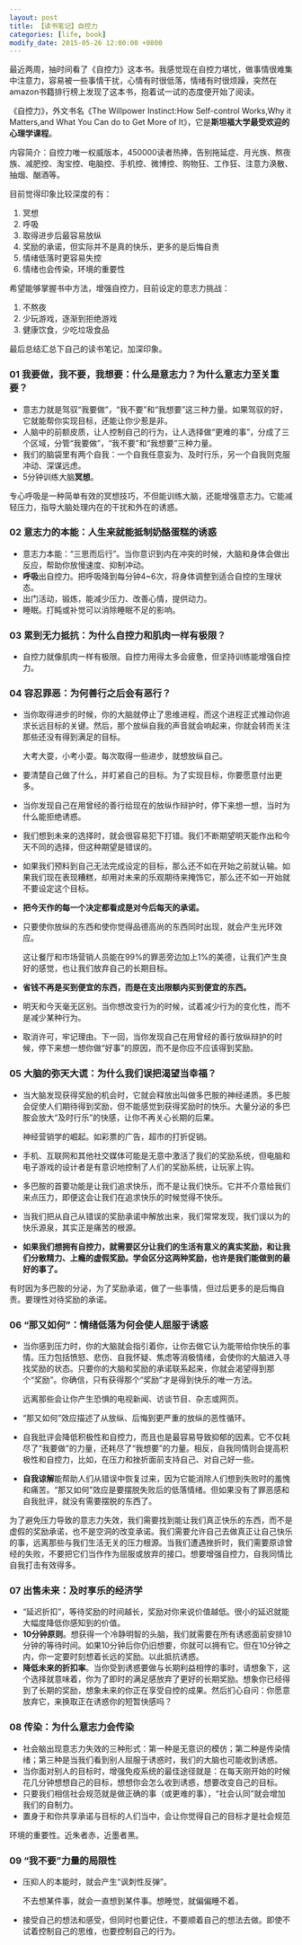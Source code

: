 ```yaml
---
layout: post
title: 【读书笔记】自控力
categories: [life, book]
modify_date: 2015-05-26 12:00:00 +0800
---
```


最近两周，抽时间看了《自控力》这本书。我感觉现在自控力堪忧，做事情很难集中注意力，容易被一些事情干扰，心情有时很低落，情绪有时很烦躁，突然在amazon书籍排行榜上发现了这本书，抱着试一试的态度便开始了阅读。

《自控力》，外文书名《The Willpower Instinct:How Self-control Works,Why it Matters,and What You Can do to Get More of It》，它是**斯坦福大学最受欢迎的心理学课程**。

内容简介：自控力唯一权威版本，450000读者热捧，告别拖延症、月光族、熬夜族、减肥控、淘宝控、电脑控、手机控、微博控、购物狂、工作狂、注意力涣散、抽烟、酗酒等。

目前觉得印象比较深度的有：

1. 冥想
2. 呼吸
3. 取得进步后最容易放纵
4. 奖励的承诺，但实际并不是真的快乐，更多的是后悔自责
5. 情绪低落时更容易失控
6. 情绪也会传染，环境的重要性

希望能够掌握书中方法，增强自控力，目前设定的意志力挑战：

1. 不熬夜
2. 少玩游戏，逐渐到拒绝游戏
3. 健康饮食，少吃垃圾食品

最后总结汇总下自己的读书笔记，加深印象。

### 01 我要做，我不要，我想要：什么是意志力？为什么意志力至关重要？

* 意志力就是驾驭“我要做”，“我不要”和“我想要”这三种力量。如果驾驭的好，它就能帮你实现目标，还能让你少惹是非。
* 人脑中的前额皮质，让人控制自己的行为，让人选择做“更难的事”，分成了三个区域，分管“我要做”，“我不要”和“我想要”三种力量。
* 我们的脑袋里有两个自我：一个自我任意妄为、及时行乐，另一个自我则克服冲动、深谋远虑。
* 5分钟训练大脑**冥想**。

专心呼吸是一种简单有效的冥想技巧，不但能训练大脑，还能增强意志力。它能减轻压力，指导大脑处理内在的干扰和外在的诱惑。

### 02 意志力的本能：人生来就能抵制奶酪蛋糕的诱惑

* 意志力本能：“三思而后行”。当你意识到内在冲突的时候，大脑和身体会做出反应，帮助你放慢速度、抑制冲动。
* **呼吸**出自控力。把呼吸降到每分钟4~6次，将身体调整到适合自控的生理状态。
* 出门活动，锻炼，能减少压力、改善心情，提供动力。
* 睡眠。打盹或补觉可以消除睡眠不足的影响。

### 03 累到无力抵抗：为什么自控力和肌肉一样有极限？

* 自控力就像肌肉一样有极限。自控力用得太多会疲惫，但坚持训练能增强自控力。

### 04 容忍罪恶：为何善行之后会有恶行？

* 当你取得进步的时候，你的大脑就停止了思维进程，而这个进程正式推动你追求长远目标的关键。然后，那个放纵自我的声音就会响起来，你就会转而关注那些还没有得到满足的目标。

	大考大耍，小考小耍。每次取得一些进步，就想放纵自己。

* 要清楚自己做了什么，并盯紧自己的目标。为了实现目标，你要愿意付出更多。
* 当你发现自己在用曾经的善行给现在的放纵作辩护时，停下来想一想，当时为什么能拒绝诱惑。
* 我们想到未来的选择时，就会很容易犯下打错。我们不断期望明天能作出和今天不同的选择，但这种期望是错误的。
* 如果我们预料到自己无法完成设定的目标，那么还不如在开始之前就认输。如果我们现在表现糟糕，却用对未来的乐观期待来掩饰它，那么还不如一开始就不要设定这个目标。
* **把今天作的每一个决定都看成是对今后每天的承诺。**
* 只要使你放纵的东西和使你觉得品德高尚的东西同时出现，就会产生光环效应。

	这让餐厅和市场营销人员能在99%的罪恶旁边加上1%的美德，让我们产生良好的感觉，也让我们放弃自己的长期目标。

* **省钱不再是买到便宜的东西，而是在支出限额内买到便宜的东西。**
* 明天和今天毫无区别。当你想改变行为的时候，试着减少行为的变化性，而不是减少某种行为。
* 取消许可，牢记理由。下一回，当你发现自己在用曾经的善行放纵辩护的时候，停下来想一想你做“好事”的原因，而不是你应不应该得到奖励。

### 05 大脑的弥天大谎：为什么我们误把渴望当幸福？

* 当大脑发现获得奖励的机会时，它就会释放出叫做多巴胺的神经递质。多巴胺会促使人们期待得到奖励，但不能感觉到获得奖励时的快乐。大量分泌的多巴胺会放大“及时行乐”的快感，让你不再关心长期的后果。

	神经营销学的崛起。如彩票的广告，超市的打折促销。

* 手机、互联网和其他社交媒体可能是无意中激活了我们的奖励系统，但电脑和电子游戏的设计者是有意识地控制了人们的奖励系统，让玩家上钩。
* 多巴胺的首要功能是让我们追求快乐，而不是让我们快乐。它并不介意给我们来点压力，即便这会让我们在追求快乐的时候觉得不快乐。
* 当我们把从自己从错误的奖励承诺中解放出来，我们常常发现，我们误以为的快乐源泉，其实正是痛苦的根源。
* **如果我们想拥有自控力，就需要区分让我们的生活有意义的真实奖励，和让我们分散精力、上瘾的虚假奖励。学会区分这两种奖励，也许是我们能做到的最好的事了。**

有时因为多巴胺的分泌，为了奖励承诺，做了一些事情，但过后更多的是后悔自责。要理性对待奖励的承诺。

### 06 “那又如何”：情绪低落为何会使人屈服于诱惑

* 当你感到压力时，你的大脑就会指引着你，让你去做它认为能带给你快乐的事情。压力包括愤怒、悲伤、自我怀疑、焦虑等消极情绪，会使你的大脑进入寻找奖励的状态。只要你的大脑和奖励的承诺联系起来，你就会渴望得到那个“奖励”。你确信，只有获得那个“奖励”才是得到快乐的唯一方法。

	远离那些会让你产生恐惧的电视新闻、访谈节目、杂志或网页。

* “那又如何”效应描述了从放纵、后悔到更严重的放纵的恶性循环。
* 自我批评会降低积极性和自控力，而且也是最容易导致抑郁的因素。它不仅耗尽了“我要做”的力量，还耗尽了“我想要”的力量。相反，自我同情则会提高积极性和自控力，比如，在压力和挫折面前支持自己、对自己好一些。
* **自我谅解**能帮助人们从错误中恢复过来，因为它能消除人们想到失败时的羞愧和痛苦。“那又如何”效应是要摆脱失败后的低落情绪。但如果没有了罪恶感和自我批评，就没有需要摆脱的东西了。

为了避免压力导致的意志力失效，我们需要找到能让我们真正快乐的东西，而不是虚假的奖励承诺，也不是空洞的改变承诺。我们需要允许自己去做真正让自己快乐的事，远离那些与我们生活无关的压力根源。当我们遭遇挫折时，我们需要原谅曾经的失败，不要把它们当作作为屈服或放弃的接口。想要增强自控力，自我同情比自我打击有效得多。

### 07 出售未来：及时享乐的经济学

* “延迟折扣”，等待奖励的时间越长，奖励对你来说价值越低。很小的延迟就能大幅度降低你感知到的价值。
* **10分钟原则**。想获得一个冷静明智的头脑，我们就需要在所有诱惑面前安排10分钟的等待时间。如果10分钟后你仍旧想要，你就可以拥有它。但在10分钟之内，你一定要时刻想着长远的奖励。以此抵抗诱惑。
* **降低未来的折扣率**。当你受到诱惑要做与长期利益相悖的事时，请想象下，这个选择就意味着，你为了即时的满足感放弃了更好的长期奖励。想象你已经得到了长期的奖励，想象未来的你正在享受自控的成果。然后扪心自问：你愿意放弃它，来换取正在诱惑你的短暂快感吗？

### 08 传染：为什么意志力会传染

* 社会脑出现意志力失效的三种形式：第一种是无意识的模仿；第二种是传染情绪；第三种是当我们看到别人屈服于诱惑时，我们的大脑也可能收到诱惑。
* 当你面对别人的目标时，增强免疫系统的最佳途径就是：在每天刚开始的时候花几分钟想想自己的目标，想想你会怎么收到诱惑，想要改变自己的目标。
* 只要我们相信社会规范就是做正确的事（或更难的事），“社会认同”就会增加我们的自制力。
* 置身于和你共享承诺与目标的人们当中，会让你觉得自己的目标才是社会规范

环境的重要性。近朱者赤，近墨者黑。

### 09 “我不要”力量的局限性

* 压抑人的本能时，就会产生“讽刺性反弹”。

	不去想某件事，就会一直想到某件事。想睡觉，就偏偏睡不着。

* 接受自己的想法和感受，但同时也要记住，不要顺着自己的想法去做。即使不试着控制自己的思维，也要控制自己的行为。